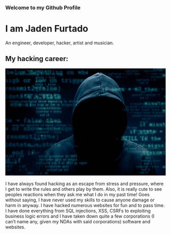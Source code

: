 ### Welcome to my Github Profile

# I am Jaden Furtado

An engineer, developer, hacker, artist and musician.

## My hacking career:
![Alt text](/istockphoto-502860430-612x612.jpg?raw=true)

I have always found hacking as an escape from stress and pressure, where I get to write the rules and others play by them. Also, it is really cute to see peoples reactions when they ask me what I do in my past time! Goes without saying, I have never used my skills to cause anyone damage or harm in anyway. I have hacked numerous websites for fun and to pass time. I have done everything from SQL injections, XSS, CSRFs to exploiting business logic errors and I have taken down quite a few corporations (I can’t name any, given my NDAs with said corporations) software and websites.

